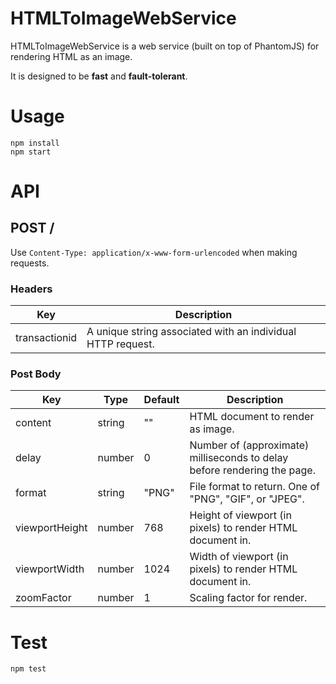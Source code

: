 # HTMLToImageWebService

HTMLToImageWebService is a web service (built on top of PhantomJS) for rendering HTML as an image.

It is designed to be **fast** and **fault-tolerant**.

# Usage

```
npm install
npm start
```

# API

## POST /

Use `Content-Type: application/x-www-form-urlencoded` when making requests.

### Headers

| Key           | Description                                                 |
|-------------- |------------------------------------------------------------ |
| transactionid | A unique string associated with an individual HTTP request. |

### Post Body

| Key             | Type    | Default  | Description                                                               |
|---------------- |-------- |--------- |-------------------------------------------------------------------------- |
| content         | string  | ""       | HTML document to render as image.                                         |
| delay           | number  | 0        | Number of (approximate) milliseconds to delay before rendering the page.  |
| format          | string  | "PNG"    | File format to return. One of "PNG", "GIF", or "JPEG".                    |
| viewportHeight  | number  | 768      | Height of viewport (in pixels) to render HTML document in.                |
| viewportWidth   | number  | 1024     | Width of viewport (in pixels) to render HTML document in.                 |
| zoomFactor      | number  | 1        | Scaling factor for render.                                                |


# Test

```
npm test
```
